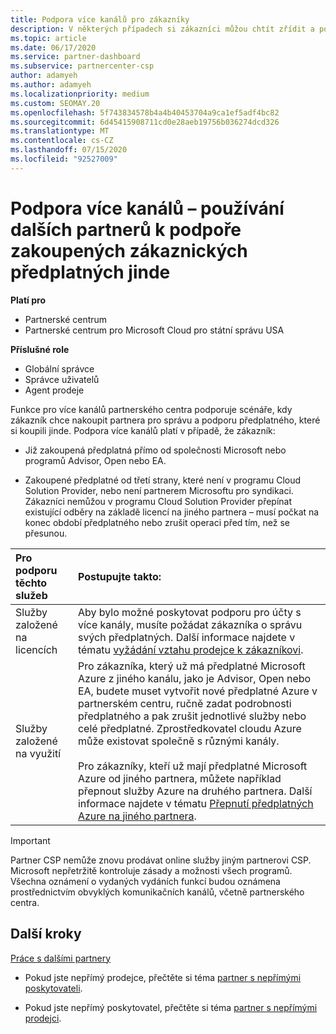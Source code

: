 ```yaml
---
title: Podpora více kanálů pro zákazníky
description: V některých případech si zákazníci můžou chtít zřídit a podpořit předplatné, které si koupili jinde.
ms.topic: article
ms.date: 06/17/2020
ms.service: partner-dashboard
ms.subservice: partnercenter-csp
author: adamyeh
ms.author: adamyeh
ms.localizationpriority: medium
ms.custom: SEOMAY.20
ms.openlocfilehash: 5f743834578b4a4b40453704a9ca1ef5adf4bc82
ms.sourcegitcommit: 6d45415908711cd0e28aeb19756b036274dcd326
ms.translationtype: MT
ms.contentlocale: cs-CZ
ms.lasthandoff: 07/15/2020
ms.locfileid: "92527009"
---
```

# <a name="multi-channel-support---using-other-partners-to-support-customer-subscriptions-purchased-elsewhere"></a>Podpora více kanálů – používání dalších partnerů k podpoře zakoupených zákaznických předplatných jinde

**Platí pro**

- Partnerské centrum
- Partnerské centrum pro Microsoft Cloud pro státní správu USA

**Příslušné role**

- Globální správce
- Správce uživatelů
- Agent prodeje

Funkce pro více kanálů partnerského centra podporuje scénáře, kdy zákazník chce nakoupit partnera pro správu a podporu předplatného, které si koupili jinde. Podpora více kanálů platí v případě, že zákazník:

- Již zakoupená předplatná přímo od společnosti Microsoft nebo programů Advisor, Open nebo EA.

- Zakoupené předplatné od třetí strany, které není v programu Cloud Solution Provider, nebo není partnerem Microsoftu pro syndikaci. Zákazníci nemůžou v programu Cloud Solution Provider přepínat existující odběry na základě licencí na jiného partnera – musí počkat na konec období předplatného nebo zrušit operaci před tím, než se přesunou.

|Pro podporu těchto služeb  | Postupujte takto: |
|:---------|:---------|
|Služby založené na licencích    | Aby bylo možné poskytovat podporu pro účty s více kanály, musíte požádat zákazníka o správu svých předplatných. Další informace najdete v tématu [vyžádání vztahu prodejce k zákazníkovi](request-a-relationship-with-a-customer.md).   |
|Služby založené na využití     |  Pro zákazníka, který už má předplatné Microsoft Azure z jiného kanálu, jako je Advisor, Open nebo EA, budete muset vytvořit nové předplatné Azure v partnerském centru, ručně zadat podrobnosti předplatného a pak zrušit jednotlivé služby nebo celé předplatné. Zprostředkovatel cloudu Azure může existovat společně s různými kanály.<br/><br/> Pro zákazníky, kteří už mají předplatné Microsoft Azure od jiného partnera, můžete například přepnout služby Azure na druhého partnera.  Další informace najdete v tématu [Přepnutí předplatných Azure na jiného partnera](switch-azure-subscriptions-to-a-different-partner.md). |

> [!IMPORTANT]  
> Partner CSP nemůže znovu prodávat online služby jiným partnerovi CSP. Microsoft nepřetržitě kontroluje zásady a možnosti všech programů. Všechna oznámení o vydaných vydáních funkcí budou oznámena prostřednictvím obvyklých komunikačních kanálů, včetně partnerského centra.

## <a name="next-steps"></a>Další kroky

[Práce s dalšími partnery](work-with-other-partners.md)

- Pokud jste nepřímý prodejce, přečtěte si téma [partner s nepřímými poskytovateli](indirect-reseller-tasks-in-partner-center.md).

- Pokud jste nepřímý poskytovatel, přečtěte si téma [partner s nepřímými prodejci](indirect-provider-tasks-in-partner-center.md).
